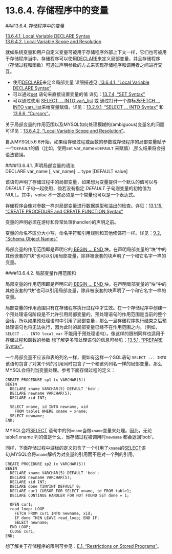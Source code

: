 # 13.6.4. 存储程序中的变量  

###13.6.4. 存储程序中的变量  

[13.6.4.1. Local Variable DECLARE Syntax]()  
[13.6.4.2. Local Variable Scope and Resolution]()

就如系统变量和用户自定义变量可被用于存储程序外部上下文一样，它们也可被用于存储程序当中。存储程序可以使用[DECLARE]()来定义局部变量，并且存储程序（存储过程和函数）可通过声明参数的方式来实现存储程序和调用者之间进行交互。

* 使用[DECLARE]()来定义局部变量 详细描述见:[ 13.6.4.1, “Local Variable DECLARE Syntax”]()
*  可以通过[set]() 语句来直接设置变量的值 详见：[13.7.4, “SET Syntax”]()
*  可以通过使用 [SELECT ... INTO var\\_list]() 或 通过打开一个游标及[FETCH ... INTO var\\_list]()来给变量赋值。详见：[13.2.9.1, “SELECT ... INTO Syntax”]() 和 [13.6.6, “Cursors”]()。

关于局部变量的作用范围以及MYSQL如何处理模糊的(ambiguous)变量名的问题可详见：[13.6.4.2, “Local Variable Scope and Resolution”]()。

自从MYSQL5.6.6开始，如果给存储过程或函数的参数或存储程序的局部变量赋予一个`DEFAULT`的值（比如，使用set var\_name=`DEFAULT` 来赋值）,那么结果将会报语法错误。

####13.6.4.1. 声明局部变量的语法  
	DECLARE var_name [, var_name] ... type [DEFAULT value]

该语句声明了存储过程中的局部变量，如果想为变量提供一个默认的值可以与 _DEFAULT_ 子句一起使用，倘若没有指定 _DEFAULT_ 子句则变量的初始值为NULL。其中，_value_ 不一定必须是一个常量也可以是一个表达式。

存储程序会像对参数一样对局部变量进行数据类型和溢出的检查。详见：[13.1.15, “CREATE PROCEDURE and CREATE FUNCTION Syntax”]()

变量的声明必须在游标和异常处理(handler)的声明之前。

变量的命名不区分大小写，命名字符和引用规则和其他修饰符一样。详见：[9.2, “Schema Object Names”]()

局部变量的作用范围即是声明它的[ BEGIN ... END ]()块。在声明局部变量的”块“中的其他嵌套的“块”也可以引用局部变量，除非被嵌套的块声明了一个和它名字一样的变量。

####13.6.4.2. 局部变量作用范围和  

局部变量的作用范围即是声明它的[ BEGIN ... END ]()块。在声明局部变量的”块“中的其他嵌套的“块”也可以引用局部变量，除非被嵌套的块声明了一个和它名字一样的变量。

局部变量的作用范围只有在存储程序执行过程中才生效。在一个存储程序中创建一个预处理语句阶段是不允许引用局部变量的。预处理语句的作用范围是当前的整个会话，所以如果预处理语句中引用了局部变量，那么一旦存储程序执行结束之后预处理语句也将无法执行，因为此时的局部变量已经不在作用范围之内。（例如，`SELECT ... INTO local_var` 不能用于预处理语句）。像这样的限制同样也适用于存储过程和函数的参数 想了解更多预处理语句的信息可参见：[13.5.1, “PREPARE Syntax”]()。

一个局部变量不应该和表的列名一样，假如有这样一个SQL语句 `SELECT ... INTO` 该语句包含了对某个列的引用同时包含了一个和该列列名一样的局部变量，那么MYSQL会将列当变量处理。参考下面存储过程的定义：
	
	CREATE PROCEDURE sp1 (x VARCHAR(5))
	BEGIN
	  DECLARE xname VARCHAR(5) DEFAULT 'bob';
	  DECLARE newname VARCHAR(5);
	  DECLARE xid INT;
	
	  SELECT xname, id INTO newname, xid
	    FROM table1 WHERE xname = xname;
	  SELECT newname;
	END;  
MYSQL会将[SELECT]() 语句中的列`xname`当做`xname`变量来处理。因此，无论table1.xname 列的值是什么，当存储过程被调用时`newname` 都会返回'bob'。

同样，下面存储过程中游标的定义包含了一个引用了`xname`的[SELECT]()语句,MYSQL会将`xname`解析为对变量的引用而不是对一个列的引用。
	
	CREATE PROCEDURE sp2 (x VARCHAR(5))
	BEGIN
	  DECLARE xname VARCHAR(5) DEFAULT 'bob';
	  DECLARE newname VARCHAR(5);
	  DECLARE xid INT;
	  DECLARE done TINYINT DEFAULT 0;
	  DECLARE cur1 CURSOR FOR SELECT xname, id FROM table1;
	  DECLARE CONTINUE HANDLER FOR NOT FOUND SET done = 1;
	
	  OPEN cur1;
	  read_loop: LOOP
	    FETCH FROM cur1 INTO newname, xid;
	    IF done THEN LEAVE read_loop; END IF;
	    SELECT newname;
	  END LOOP;
	  CLOSE cur1;
	END;  

想了解关于存储程序的限制可参见：[E.1, “Restrictions on Stored Programs”]()。